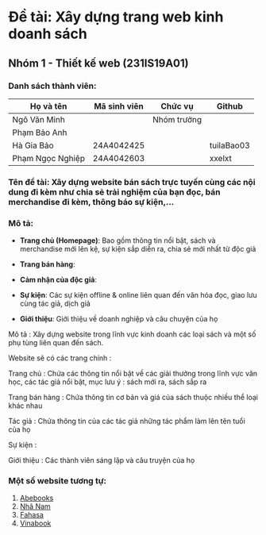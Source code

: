 # Đề tài: Xây dựng trang web kinh doanh sách

## Nhóm 1 - Thiết kế web (231IS19A01)

### Danh sách thành viên:

| Họ và tên          | Mã sinh viên | Chức vụ        | Github     |
| ------------------ | ------------ | -------------- | ---------- |
| Ngô Văn Minh       |              | Nhóm trưởng    |            |
| Phạm Bảo Anh       |              |                |            |
| Hà Gia Bảo         | 24A4042425   |                | tuilaBao03 |
| Phạm Ngọc Nghiệp   | 24A4042603   |                | xxelxt     |

### Tên đề tài: Xây dựng website bán sách trực tuyến cùng các nội dung đi kèm như chia sẻ trải nghiệm của bạn đọc, bán merchandise đi kèm, thông báo sự kiện,...

### Mô tả:

- **Trang chủ (Homepage)**: Bao gồm thông tin nổi bật, sách và merchandise mới lên kệ, sự kiện sắp diễn ra, chia sẻ mới nhất từ độc giả

- **Trang bán hàng**: 

- **Cảm nhận của độc giả**:
  
- **Sự kiện**: Các sự kiện offline & online liên quan đến văn hóa đọc, giao lưu cùng tác giả, dịch giả

- **Giới thiệu**: Giới thiệu về doanh nghiệp và câu chuyện của họ


Mô tả : 
Xây dựng website trong lĩnh vực kinh doanh các loại sách và một số phụ tùng liên quan đến sách. 

Website sẽ có các trang chính : 

Trang chủ : Chứa các thông tin nổi bật về các giải thưởng trong lĩnh vực văn học, các tác giả nổi bật, mục lưu ý : sách mới ra, sách sắp ra

Trang bán hàng : Chứa thông tin cơ bản và giá của sách thuộc nhiều thể loại khác nhau 

Tác giả : Chứa thông tin của các tác giả những tác phẩm làm lên tên tuổi của họ

Sự kiện :

Giới thiệu : Các thành viên sáng lập và câu truyện của họ
 

### Một số website tương tự:

1. [Abebooks](https://www.abebooks.com/collections/cm_sp=TopNav-_-Advs-_-Collections)
2. [Nhã Nam](https://nhanam.vn/)
3. [Fahasa](https://www.fahasa.com/)
4. [Vinabook](https://www.vinabook.com/)
